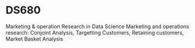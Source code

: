 # DS680
Marketing &amp; operation Research in Data Science
Marketing and operations research:
Conjoint Analysis,
Targetting Customers,
Retaining customers,
Market Basket Analysis
